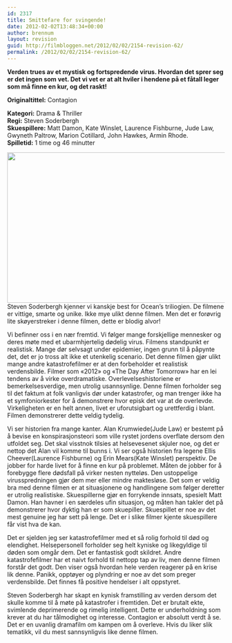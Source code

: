 ```yaml
---
id: 2317
title: Smittefare for svingende!
date: 2012-02-02T13:48:34+00:00
author: brennum
layout: revision
guid: http://filmbloggen.net/2012/02/02/2154-revision-62/
permalink: /2012/02/02/2154-revision-62/
---
```

**Verden trues av et mystisk og fortspredende virus. Hvordan det sprer seg er det ingen som vet. Det vi vet er at alt hviler i hendene på et fåtall leger som må finne en kur, og det raskt!**

**<!--more-->Originaltittel:** Contagion

  
**Kategori:** Drama & Thriller  
**Regi:** Steven Soderbergh  
**Skuespillere:** Matt Damon, Kate Winslet, Laurence Fishburne, Jude Law, Gwyneth Paltrow, Marion Cotillard, John Hawkes, Armin Rhode.  
**Spilletid:** 1 time og 46 minutter

<a href="http://filmbloggen.net/?attachment_id=2229" rel="attachment wp-att-2229"><img class="alignnone size-large wp-image-2229" src="http://filmbloggen.net/wp-content/uploads//2012/01/contagion-still2-620x348.jpg" alt="" width="620" height="348" /></a>  
Steven Soderbergh kjenner vi kanskje best for Ocean&#8217;s triliogien. De filmene er vittige, smarte og unike. Ikke mye ulikt denne filmen. Men det er forøvrig lite skøyerstreker i denne filmen, dette er blodig alvor!

Vi befinner oss i en nær fremtid. Vi følger mange forskjellige mennesker og deres møte med et ubarmhjertelig dødelig virus. Filmens standpunkt er realistisk. Mange dør selvsagt under epidemier, ingen grunn til å påpynte det, det er jo tross alt ikke et utenkelig scenario. Det denne filmen gjør ulikt mange andre katastrofefilmer er at den forbeholder et realistisk verdensbilde. Filmer som &laquo;2012&raquo; og &laquo;The Day After Tomorrow&raquo; har en lei tendens av å virke overdramatiske. Overlevelseshistoriene er bemerkelsesverdige, men utrolig usannsynlige. Denne filmen forholder seg til det faktum at folk vanligvis dør under katastrofer, og man trenger ikke ha et symfoniorkester for å demonstrere hvor episk det var at de overlevde. Virkeligheten er en helt annen, livet er uforutsigbart og urettferdig i blant. Filmen demonstrerer dette veldig tydelig.

Vi ser historien fra mange kanter. Alan Krumwiede(Jude Law) er bestemt på å bevise en konspirasjonsteori som ville rystet jordens overflate dersom den utfoldet seg. Det skal visstnok tilsies at helsevesenet skjuler noe, og det er nettop det Alan vil komme til bunns i. Vi ser også historien fra legene Ellis Cheever(Laurence Fishburne) og Erin Mears(Kate Winslet) perspektiv. De jobber for harde livet for å finne en kur på problemet. Måten de jobber for å forebygge flere dødsfall på virker nesten nytteløs. Den ustoppelige virusspredningen gjør dem mer eller mindre maktesløse. Det som er veldig bra med denne filmen er at situasjonene og handlingene som følger deretter er utrolig realistiske. Skuespillerne gjør en forrykende innsats, spesielt Matt Damon. Han havner i en særdeles ufin situasjon, og måten han takler det på demonstrerer hvor dyktig han er som skuepiller. Skuespillet er noe av det mest genuine jeg har sett på lenge. Det er i slike filmer kjente skuespillere får vist hva de kan.

Det er sjelden jeg ser katastrofefilmer med et så rolig forhold til død og elendighet. Helsepersonell forholder seg helt kyniske og likegyldige til døden som omgår dem. Det er fantastisk godt skildret. Andre katastrofefilmer har et naivt forhold til nettopp tap av liv, men denne filmen forstår det godt. Den viser også hvordan hele verden reagerer på en krise lik denne. Panikk, opptøyer og plyndring er noe av det som preger verdensbilde. Det finnes få positive hendelser i alt oppstyret.

Steven Soderbergh har skapt en kynisk framstilling av verden dersom det skulle komme til å møte på katastrofer i fremtiden. Det er brutalt ekte, svimlende deprimerende og rimelig intelligent. Dette er underholdning som krever at du har tålmodighet og interesse. Contagion er absolutt verdt å se. Det er en uvanlig dramafilm om kampen om å overleve. Hvis du liker slik tematikk, vil du mest sannsynligvis like denne filmen.